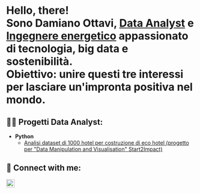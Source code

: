 <h1>Hello, there! <br/>Sono Damiano Ottavi, <a href="https://github.com/damianoottavi">Data Analyst</a> e <a href="https://www.linkedin.com/in/damiano-ottavi-43958a119/">Ingegnere energetico</a> appassionato di tecnologia, big data e sostenibilità. <br/>Obiettivo: unire questi tre interessi per lasciare un'impronta positiva nel mondo.

<h2>👨‍💻 Progetti Data Analyst:</h2>

- <b>Python</b>
  - [Analisi dataset di 1000 hotel per costruzione di eco hotel (progetto per "Data Manipulation and Visualisation" Start2Impact)](https://github.com/damianoottavi/damianoottavi/blob/main/DamianoOttaviPython.ipynb)

<h2> 🤳 Connect with me:</h2>

[<img align="left" alt="JoshMadakor | LinkedIn" width="22px" src="https://cdn.jsdelivr.net/npm/simple-icons@v3/icons/linkedin.svg" />][linkedin]


[linkedin]: https://www.linkedin.com/in/damiano-ottavi-43958a119/

<!--
**joshmadakor1/joshmadakor1** is a ✨ _special_ ✨ repository because its `README.md` (this file) appears on your GitHub profile.

Here are some ideas to get you started:

- 🔭 I’m currently working on ...
- 🌱 I’m currently learning ...
- 👯 I’m looking to collaborate on ...
- 🤔 I’m looking for help with ...
- 💬 Ask me about ...
- 📫 How to reach me: ...
- 😄 Pronouns: ...
- ⚡ Fun fact: ...
-->

